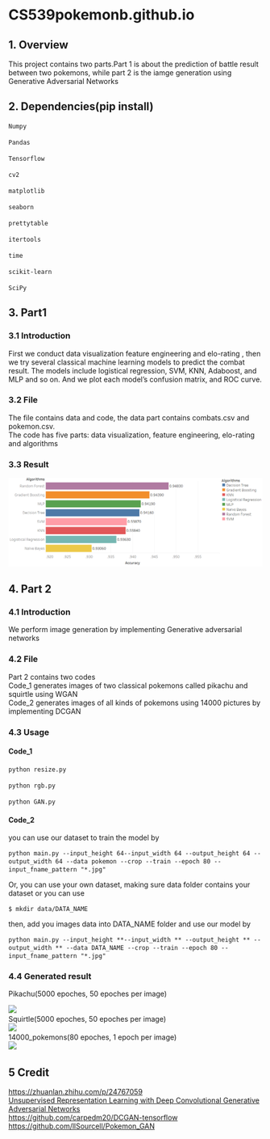 # CS539pokemonb.github.io
## 1. Overview
This project contains two parts.Part 1 is about the prediction of battle result between two pokemons, while part 2 is the iamge generation using Generative Adversarial Networks<br>    
## 2. Dependencies(pip install)
<pre><code>Numpy<br>
Pandas<br/>
Tensorflow<br/>
cv2<br/>
matplotlib<br/>
seaborn<br/>
prettytable<br/>
itertools<br/>
time<br/>
scikit-learn<br/>
SciPy<br/></code></pre>
## 3. Part1
### 3.1 Introduction
First we conduct data visualization feature engineering and elo-rating , then we try several classical machine learning models to predict the combat result. The models include logistical regression, SVM, KNN, Adaboost, and MLP and so on. And we plot each model’s confusion matrix, and ROC curve. <br>
### 3.2 File
The file contains data and code, the data part contains combats.csv and pokemon.csv.<br> 
The code has five parts: data visualization, feature engineering, elo-rating and algorithms<br/> 
### 3.3 Result
![](part1/Result.png)<br/>
## 4. Part 2
### 4.1 Introduction
We perform image generation by implementing Generative adversarial networks
### 4.2 File
Part 2 contains two codes<br/>
Code_1 generates images of two classical pokemons called pikachu and squirtle using WGAN<br/>
Code_2 generates images of all kinds of pokemons using 14000 pictures by implementing DCGAN<br/>
### 4.3 Usage
#### Code_1
<pre><code>python resize.py<br/>
python rgb.py<br/>
python GAN.py<br/></code></pre>
#### Code_2
you can use our dataset to train the model by<br/>
<pre><code>python main.py --input_height 64--input_width 64 --output_height 64 --output_width 64 --data pokemon --crop --train --epoch 80 --input_fname_pattern "*.jpg"</code></pre>
Or, you can use your own dataset, making sure data folder contains your dataset or you can use<br/>
<pre><code>$ mkdir data/DATA_NAME</code></pre>
then, add you images data into DATA_NAME folder and use our model by
<pre><code>python main.py --input_height **--input_width ** --output_height ** --output_width ** --data DATA_NAME --crop --train --epoch 80 --input_fname_pattern "*.jpg"</code></pre>
### 4.4 Generated result
Pikachu(5000 epoches, 50 epoches per image)<br>

![](part2/results/Pikachu.gif)<br/>
Squirtle(5000 epoches, 50 epoches per image)<br>
![](part2/results/Squirtle.gif)<br/>
14000_pokemons(80 epoches, 1 epoch per image)<br>
![](part2/results/Pokemon_all.gif)<br/>

## 5 Credit
https://zhuanlan.zhihu.com/p/24767059<br/>
[Unsupervised Representation Learning with Deep Convolutional Generative Adversarial Networks](https://arxiv.org/abs/1511.06434)<br/>
https://github.com/carpedm20/DCGAN-tensorflow<br/>
https://github.com/llSourcell/Pokemon_GAN

